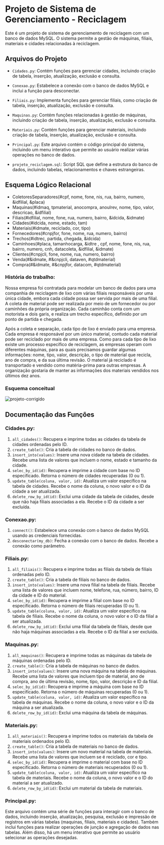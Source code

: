 # Projeto de Sistema de Gerenciamento - Reciclagem

Este é um projeto de sistema de gerenciamento de reciclagem com um banco de dados MySQL. O sistema permite a gestão de máquinas, filiais, materiais e cidades relacionadas à reciclagem.

## Arquivos do Projeto

- `Cidades.py`: Contém funções para gerenciar cidades, incluindo criação de tabela, inserção, atualização, exclusão e consulta.

- `Conexao.py`: Estabelece a conexão com o banco de dados MySQL e inclui a função para desconectar.

- `Filiais.py`: Implementa funções para gerenciar filiais, como criação de tabela, inserção, atualização, exclusão e consulta.

- `Maquinas.py`: Contém funções relacionadas à gestão de máquinas, incluindo criação de tabela, inserção, atualização, exclusão e consulta.

- `Materiais.py`: Contém funções para gerenciar materiais, incluindo criação de tabela, inserção, atualização, exclusão e consulta.

- `Principal.py`: Este arquivo contém o código principal do sistema, incluindo um menu interativo que permite ao usuário realizar várias operações no banco de dados.

- `projeto_reciclagem.sql`: Script SQL que define a estrutura do banco de dados, incluindo tabelas, relacionamentos e chaves estrangeiras.

## Esquema Lógico Relacional

- ColetoresSeparadores(#cpf, nome, fone, nis, rua, bairro, numero, &idfilial,  &placa)
- Maquinas(#idmaq, tpmaterial, anocompra, anoulrev, nome, tipo, valor, descricao, &idfilial)
- Filiais(#idfilial, nome, fone, rua, numero, bairro, &idcida, &idmate)
- Cidades(#idcida, nome, estado, tam)
- Materiais(#idmate, reciclado, cor, tipo)
- Fornecedores(#cnpjfor, fone, nome, rua, numero, bairro)
- Trechos(#idtrec, partida, chegada, &idcida)
- Caminhoes(#placa, tamanhocarga, &idtre , cpf, nome, fone, nis, rua, bairro, numero, cnh, datacoleta, &idfilial, &idmate)
- Clientes(#cnpjcli, fone, nome, rua, numero, bairro)
- Venda(#&idmate, #&cnpjcli, dataven, #qtdmaterial)
- Compra(#&idmate, #&cnpjfor, datacom, #qtdmaterial)


### História do trabalho:

Nossa empresa foi contratada para modelar um banco de dados para uma companhia de reciclagem de lixo com várias filiais responsáveis por uma única cidade, embora cada cidade possa ser servida por mais de uma filial.  A coleta de material pode ser realizada por meio de um fornecedor ou por caminhões da própria organização. Cada caminhão conta com um motorista e dois garis, e realiza um trecho específico, definido por um ponto de partida e chegada.

Após a coleta e separação, cada tipo de lixo é enviado para uma empresa. Cada empresa é responsável por um único material, contudo cada material pode ser reciclado por mais de uma empresa. Como para cada tipo de lixo existe um processo específico de reciclagem, as empresas operam com diferentes máquinas, para as quais precisamos guardar algumas informações: nome, tipo, valor, descrição, o tipo de material que recicla, ano de compra, e da sua última revisão. O material já reciclado é transportado e vendido como matéria-prima para outras empresas. A organização gostaria de manter as informações dos materiais vendidos nos últimos dez anos.


### Esquema conceitual

![projeto-corrigido](https://user-images.githubusercontent.com/74029052/180698166-da976ec1-5539-4a17-8b08-d7327be274d8.png)

## Documentação das Funções

### Cidades.py:
1. `all_cidades()`: Recupera e imprime todas as cidades da tabela de cidades ordenadas pelo ID.
2. `create_table()`: Cria a tabela de cidades no banco de dados.
3. `insert_into(values)`: Insere uma nova cidade na tabela de cidades. Recebe uma lista de valores que incluem o nome, estado e tamanho da cidade.
4. `selec_by_id(id)`: Recupera e imprime a cidade com base no ID especificado. Retorna o número de cidades recuperadas (0 ou 1).
5. `update_table(coluna, valor, id)`: Atualiza um valor específico na tabela de cidades. Recebe o nome da coluna, o novo valor e o ID da cidade a ser atualizada.
6. `delete_row_by_id(id)`: Exclui uma cidade da tabela de cidades, desde que não haja filiais associadas a ela. Recebe o ID da cidade a ser excluída.

### Conexao.py:
1. `connect()`: Estabelece uma conexão com o banco de dados MySQL usando as credenciais fornecidas.
2. `desconectar(my_db)`: Fecha a conexão com o banco de dados. Recebe a conexão como parâmetro.

### Filiais.py:
1. `all_filiais()`: Recupera e imprime todas as filiais da tabela de filiais ordenadas pelo ID.
2. `create_table()`: Cria a tabela de filiais no banco de dados.
3. `insert_into(values)`: Insere uma nova filial na tabela de filiais. Recebe uma lista de valores que incluem nome, telefone, rua, número, bairro, ID da cidade e ID do material.
4. `selec_by_id(id)`: Recupera e imprime a filial com base no ID especificado. Retorna o número de filiais recuperadas (0 ou 1).
5. `update_table(coluna, valor, id)`: Atualiza um valor específico na tabela de filiais. Recebe o nome da coluna, o novo valor e o ID da filial a ser atualizada.
6. `delete_row_by_id(id)`: Exclui uma filial da tabela de filiais, desde que não haja máquinas associadas a ela. Recebe o ID da filial a ser excluída.

### Maquinas.py:
1. `all_maquinas()`: Recupera e imprime todas as máquinas da tabela de máquinas ordenadas pelo ID.
2. `create_table()`: Cria a tabela de máquinas no banco de dados.
3. `insert_into(values)`: Insere uma nova máquina na tabela de máquinas. Recebe uma lista de valores que incluem tipo de material, ano de compra, ano de última revisão, nome, tipo, valor, descrição e ID da filial.
4. `selec_by_id(id)`: Recupera e imprime a máquina com base no ID especificado. Retorna o número de máquinas recuperadas (0 ou 1).
5. `update_table(coluna, valor, id)`: Atualiza um valor específico na tabela de máquinas. Recebe o nome da coluna, o novo valor e o ID da máquina a ser atualizada.
6. `delete_row_by_id(id)`: Exclui uma máquina da tabela de máquinas.

### Materiais.py:
1. `all_materiais()`: Recupera e imprime todos os materiais da tabela de materiais ordenados pelo ID.
2. `create_table()`: Cria a tabela de materiais no banco de dados.
3. `insert_into(values)`: Insere um novo material na tabela de materiais. Recebe uma lista de valores que incluem se é reciclado, cor e tipo.
4. `selec_by_id(id)`: Recupera e imprime o material com base no ID especificado. Retorna o número de materiais recuperados (0 ou 1).
5. `update_table(coluna, valor, id)`: Atualiza um valor específico na tabela de materiais. Recebe o nome da coluna, o novo valor e o ID do material a ser atualizado.
6. `delete_row_by_id(id)`: Exclui um material da tabela de materiais.

### Principal.py:
Este arquivo contém uma série de funções para interagir com o banco de dados, incluindo inserção, atualização, pesquisa, exclusão e impressão de registros em várias tabelas (maquinas, filiais, materiais e cidades). Também inclui funções para realizar operações de junção e agregação de dados nas tabelas. Além disso, há um menu interativo que permite ao usuário selecionar as operações desejadas.


